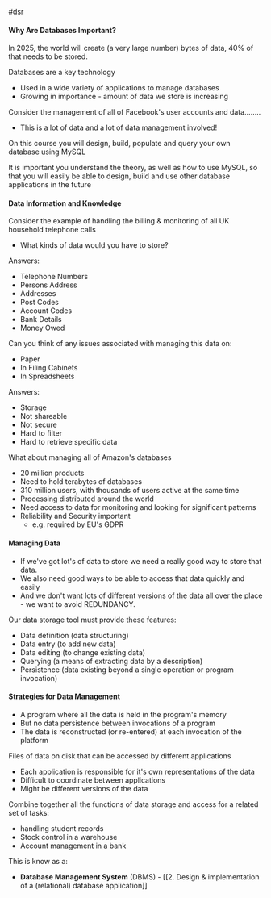 #dsr 
#### Why Are Databases Important?
In 2025, the world will create (a very large number) bytes of data, 40% of that needs to be stored.

Databases are a key technology
- Used in a wide variety of applications to manage databases
- Growing in importance - amount of data we store is increasing

Consider the management of all of Facebook's user accounts and data…….. 
- This is a lot of data and a lot of data management involved!

On this course you will design, build, populate and query your own database using MySQL

It is important you understand the theory, as well as how to use MySQL, so that you will easily be able to design, build and use other database applications in the future

#### Data Information and Knowledge
Consider the example of handling the billing & monitoring of all UK household telephone calls
- What kinds of data would you have to store?

Answers:
- Telephone Numbers
- Persons Address
- Addresses
- Post Codes
- Account Codes
- Bank Details
- Money Owed

Can you think of any issues associated with managing this data on:
- Paper
- In Filing Cabinets
- In Spreadsheets

Answers:
- Storage
- Not shareable
- Not secure
- Hard to filter
- Hard to retrieve specific data

What about managing all of Amazon's databases
- 20 million products
- Need to hold terabytes of databases
- 310 million users, with thousands of users active at the same time
- Processing distributed around the world
- Need access to data for monitoring and looking for significant patterns
- Reliability and Security important
	- e.g. required by EU's GDPR

#### Managing Data
- If we've got lot's of data to store we need a really good way to store that data.
- We also need good ways to be able to access that data quickly and easily
- And we don't want lots of different versions of the data all over the place - we want to avoid REDUNDANCY.

Our data storage tool must provide these features:
- Data definition (data structuring)
- Data entry (to add new data)
- Data editing (to change existing data)
- Querying (a means of extracting data by a description)
- Persistence (data existing beyond a single operation or program invocation)

#### Strategies for Data Management
- A program where all the data is held in the program's memory
- But no data persistence between invocations of a program
- The data is reconstructed (or re-entered) at each invocation of the platform 

Files of data on disk that can be accessed by different applications
- Each application is responsible for it's own representations of the data 
- Difficult to coordinate between applications
- Might be different versions of the data

Combine together all the functions of data storage and access for a related set of tasks:
- handling student records
- Stock control in a warehouse
- Account management in a bank

This is know as a:
- **Database Management System** (DBMS) - [[2. Design & implementation of a (relational) database application]]
